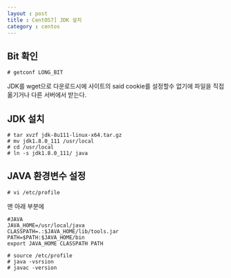 ```yaml
---
layout : post
title : CentOS7] JDK 설치
category : centos
---
```


## Bit 확인
    # getconf LONG_BIT
    
JDK를 wget으로 다운로드시에 사이트의 said cookie를 설정할수 없기에  파일을 직접 옮기거나 다른 서버에서 받는다.

## JDK 설치
    # tar xvzf jdk-8u111-linux-x64.tar.gz
    # mv jdk1.8.0_111 /usr/local
    # cd /usr/local
    # ln -s jdk1.8.0_111/ java
    
## JAVA 환경변수 설정
    # vi /etc/profile
    
맨 아래 부분에 

    #JAVA
    JAVA_HOME=/usr/local/java
    CLASSPATH=.:$JAVA_HOME/lib/tools.jar
    PATH=$PATH:$JAVA_HOME/bin
    export JAVA_HOME CLASSPATH PATH

    # source /etc/profile
    # java -vsrsion
    # javac -version